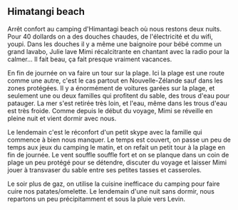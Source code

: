 ## Himatangi beach

Arrêt confort au camping d'Himantagi beach où nous restons deux nuits. Pour 40 dollards on a des douches chaudes, de l'électricité et du wifi, youpi.
Dans les douches il y a même une baignoire pour bébé comme un grand lavabo, Julie lave Mimi récalcitrante en chantant avec la radio pour la calmer...
Il fait beau, ça fait presque vraiment vacances.

En fin de journée on va faire un tour sur la plage. Ici la plage est une route comme une autre, c'est le cas partout en Nouvelle-Zélande sauf dans les zones protégées. Il y a énormément de voitures garées sur la plage, et seulement une ou deux familles qui profitent du sable, des trous d'eau pour patauger. La mer s'est retirée très loin, et l'eau, même dans les trous d'eau est très froide. Comme depuis le début du voyage, Mimi se réveille en pleine nuit et vient dormir avec nous.

Le lendemain c'est le réconfort d'un petit skype avec la famille qui commence à bien nous manquer. Le temps est couvert, on passe un peu de temps aux jeux du camping le matin, et on refait un petit tour à la plage en fin de journée. Le vent souffle souffle fort et on se planque dans un coin de plage un peu protégé pour se détendre, discuter du voyage et laisser Mimi jouer à transvaser du sable entre ses petites tasses et casseroles.

Le soir plus de gaz, on utilise la cuisine inefficace du camping pour faire cuire nos patates/omelette. Le lendemain d'une nuit sans dormir, nous repartons un peu précipitamment et sous la pluie vers Levin.
